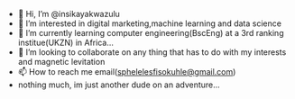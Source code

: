 - 👋 Hi, I’m @insikayakwazulu
- 👀 I’m interested in digital marketing,machine learning and data science
- 🌱 I’m currently learning computer engineering(BscEng) at a 3rd ranking institue(UKZN) in Africa...
- 💞️ I’m looking to collaborate on any thing that has to do with my interests and magnetic levitation
- 📫 How to reach me email(sphelelesfisokuhle@gmail.com)
-    nothing much, im just another dude on an adventure...


<!---
insikayakwazulu/insikayakwazulu is a ✨ special ✨ repository because its `README.md` (this file) appears on your GitHub profile.
You can click the Preview link to take a look at your changes.
--->
